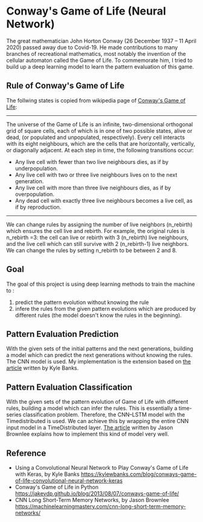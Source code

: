 # Conway's Game of Life (Neural Network)
The great mathematician John Horton Conway (26 December 1937 – 11 April 2020) passed away due to Covid-19. He made contributions to many branches of recreational mathematics, most notably the invention of the cellular automaton called the Game of Life. To commemorate him, I tried to build up a deep learning model to learn the pattern evaluation of this game.
## Rule of Conway's Game of Life
The follwing states is copied from wikipedia page of [Conway's Game of Life](https://en.wikipedia.org/wiki/Conway%27s_Game_of_Life):

---
The universe of the Game of Life is an infinite, two-dimensional orthogonal grid of square cells, each of which is in one of two possible states, alive or dead, (or populated and unpopulated, respectively). Every cell interacts with its eight neighbours, which are the cells that are horizontally, vertically, or diagonally adjacent. At each step in time, the following transitions occur:

* Any live cell with fewer than two live neighbours dies, as if by underpopulation.
* Any live cell with two or three live neighbours lives on to the next generation.
* Any live cell with more than three live neighbours dies, as if by overpopulation.
* Any dead cell with exactly three live neighbours becomes a live cell, as if by reproduction.

---
We can change rules by assigning the number of live neighbors (n_rebirth) which ensures the cell live and rebirth. For example, the original rules is n_rebirth =3: the cell can live or rebirth with 3 (n_rebirth) live neighbours, and the live cell which can still survive with 2 (n_rebirth-1) live neighbors. We can change the rules by setting n_rebirth to be between 2 and 8.
## Goal
The goal of this project is using deep learning methods to train the machine to :

1. predict the pattern evolution without knowing the rule
2. infere the rules from the given pattern evolutions which are produced by different rules (the model doesn't know the rules in the beginning). 
## Pattern Evaluation Prediction
With the given sets of the initial patterns and the next generations,  building a model which can predict the next generations without knowing the rules. The CNN model is used. My implementation is the extension based on [the article](https://kylewbanks.com/blog/conways-game-of-life-convolutional-neural-network-keras) written by Kyle Banks.
## Pattern Evaluation Classification
With the given sets of the pattern evolution of Game of Life with different rules, building a model which can infer the rules. This is essentially a time-series classification problem. Therefore, the CNN–LSTM model with the Timedistributed
is used. We can achieve this by wrapping the entire CNN input model in a TimeDistributed layer. [The article](https://machinelearningmastery.com/cnn-long-short-term-memory-networks/) written by Jason Brownlee explains how to implement this kind of model very well.
## Reference

* Using a Convolutional Neural Network to Play Conway's Game of Life with Keras, by Kyle Banks
 https://kylewbanks.com/blog/conways-game-of-life-convolutional-neural-network-keras
* Conway's Game of Life in Python
 https://jakevdp.github.io/blog/2013/08/07/conways-game-of-life/
* CNN Long Short-Term Memory Networks, by Jason Brownlee
 https://machinelearningmastery.com/cnn-long-short-term-memory-networks/
